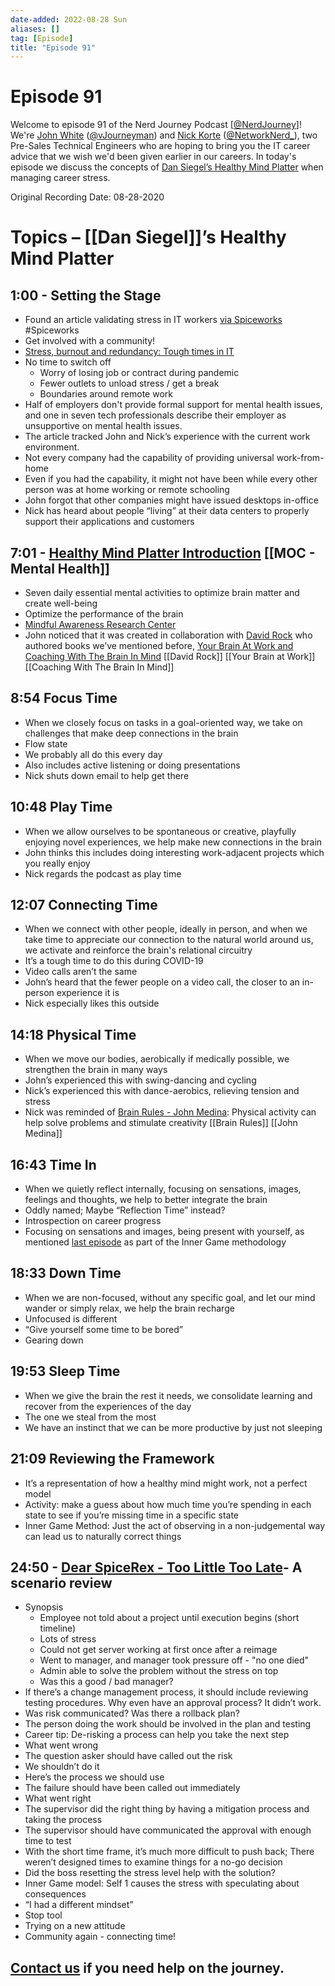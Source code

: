 ```yaml
---
date-added: 2022-08-28 Sun
aliases: []
tag: [Episode]
title: "Episode 91"
---
```


# Episode 91

Welcome to episode 91 of the Nerd Journey Podcast [[@NerdJourney](https://twitter.com/NerdJourney/)]! We're [John White](https://www.linkedin.com/in/vJourneyman/) ([@vJourneyman](https://twitter.com/vJourneyman)) and [Nick Korte](https://www.linkedin.com/in/nickkortenetworknerd/) ([@NetworkNerd_](https://twitter.com/NetworkNerd_/)), two Pre-Sales Technical Engineers who are hoping to bring you the IT career advice that we wish we'd been given earlier in our careers. In today's episode we discuss the concepts of [Dan Siegel’s Healthy Mind Platter](https://m.drdansiegel.com/resources/healthy_mind_platter/) when managing career stress.

Original Recording Date: 08-28-2020

# Topics – [[Dan Siegel]]’s Healthy Mind Platter


## 1:00 - Setting the Stage

-   Found an article validating stress in IT workers [via Spiceworks](https://community.spiceworks.com/topic/2285519-snap-it-pro-stress-tls1-3-iss-air-leak-console-wars-radio-downloads) #Spiceworks 
-   Get involved with a community!
-   [Stress, burnout and redundancy: Tough times in IT](https://www.bbc.com/news/business-53683463)
-   No time to switch off
    -   Worry of losing job or contract during pandemic
    -   Fewer outlets to unload stress / get a break
    -   Boundaries around remote work
-   Half of employers don't provide formal support for mental health issues, and one in seven tech professionals describe their employer as unsupportive on mental health issues.
-   The article tracked John and Nick’s experience with the current work environment.
-   Not every company had the capability of providing universal work-from-home
-   Even if you had the capability, it might not have been while every other person was at home working or remote schooling
-   John forgot that other companies might have issued desktops in-office
-   Nick has heard about people “living” at their data centers to properly support their applications and customers

## 7:01 - [Healthy Mind Platter Introduction](https://m.drdansiegel.com/resources/healthy_mind_platter/) [[MOC - Mental Health]]

-   Seven daily essential mental activities to optimize brain matter and create well-being
-   Optimize the performance of the brain
-   [Mindful Awareness Research Center](http://marc.ucla.edu/)
-   John noticed that it was created in collaboration with [David Rock](https://davidrock.net/) who authored books we’ve mentioned before, [Your Brain At Work and Coaching With The Brain In Mind](https://davidrock.net/books/) [[David Rock]] [[Your Brain at Work]] [[Coaching With The Brain In Mind]]

## 8:54 Focus Time

-   When we closely focus on tasks in a goal-oriented way, we take on challenges that make deep connections in the brain
-   Flow state
-   We probably all do this every day
-   Also includes active listening or doing presentations
-   Nick shuts down email to help get there

## 10:48 Play Time

-   When we allow ourselves to be spontaneous or creative, playfully enjoying novel experiences, we help make new connections in the brain
-   John thinks this includes doing interesting work-adjacent projects which you really enjoy
-   Nick regards the podcast as play time

## 12:07 Connecting Time

-   When we connect with other people, ideally in person, and when we take time to appreciate our connection to the natural world around us, we activate and reinforce the brain's relational circuitry
-   It’s a tough time to do this during COVID-19
-   Video calls aren’t the same
-   John’s heard that the fewer people on a video call, the closer to an in-person experience it is
-   Nick especially likes this outside

## 14:18 Physical Time

-   When we move our bodies, aerobically if medically possible, we strengthen the brain in many ways
-   John’s experienced this with swing-dancing and cycling
-   Nick’s experienced this with dance-aerobics, relieving tension and stress
-   Nick was reminded of [Brain Rules - John Medina](http://brainrules.net/): Physical activity can help solve problems and stimulate creativity [[Brain Rules]] [[John Medina]]

## 16:43 Time In

-   When we quietly reflect internally, focusing on sensations, images, feelings and thoughts, we help to better integrate the brain
-   Oddly named; Maybe “Reflection Time” instead?
-   Introspection on career progress
-   Focusing on sensations and images, being present with yourself, as mentioned [last episode](https://nerd-journey.com/book-discussion-the-inner-game-of-stress-by-gallwey-hanzelik-and-horton/) as part of the Inner Game methodology

## 18:33 Down Time

-   When we are non-focused, without any specific goal, and let our mind wander or simply relax, we help the brain recharge
-   Unfocused is different
-   “Give yourself some time to be bored”
-   Gearing down

## 19:53 Sleep Time

-   When we give the brain the rest it needs, we consolidate learning and recover from the experiences of the day
-   The one we steal from the most
-   We have an instinct that we can be more productive by just not sleeping

## 21:09 Reviewing the Framework

-   It’s a representation of how a healthy mind might work, not a perfect model
-   Activity: make a guess about how much time you’re spending in each state to see if you’re missing time in a specific state
-   Inner Game Method: Just the act of observing in a non-judgemental way can lead us to naturally correct things

## 24:50 - [Dear SpiceRex - Too Little Too Late](https://community.spiceworks.com/topic/2285429-dear-spicerex-too-little-too-late)- A scenario review

-   Synopsis
    -   Employee not told about a project until execution begins (short timeline)
    -   Lots of stress
    -   Could not get server working at first once after a reimage
    -   Went to manager, and manager took pressure off - "no one died"
    -   Admin able to solve the problem without the stress on top
    -   Was this a good / bad manager?
-   If there’s a change management process, it should include reviewing testing procedures. Why even have an approval process? It didn’t work.
-   Was risk communicated? Was there a rollback plan?
-   The person doing the work should be involved in the plan and testing
-   Career tip: De-risking a process can help you take the next step
-   What went wrong
-   The question asker should have called out the risk
-   We shouldn’t do it
-   Here’s the process we should use
-   The failure should have been called out immediately
-   What went right
-   The supervisor did the right thing by having a mitigation process and taking the process
-   The supervisor should have communicated the approval with enough time to test
-   With the short time frame, it’s much more difficult to push back; There weren’t designed times to examine things for a no-go decision
-   Did the boss resetting the stress level help with the solution?
-   Inner Game model: Self 1 causes the stress with speculating about consequences
-   “I had a different mindset”
-   Stop tool
-   Trying on a new attitude
-   Community again - connecting time!

## [Contact us](https://twitter.com/NerdJourney) if you need help on the journey.